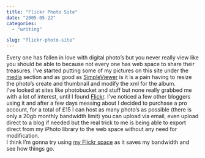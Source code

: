 ```yaml
---
title: "Flickr Photo Site"
date: "2005-05-22"
categories: 
  - "writing"

slug: "flickr-photo-site"
---
```


Every one has fallen in love with digital photo’s but you never really view like you should be able to because not every one has web space to share their treasures. I’ve started putting some of my pictures on this site under the [media](http://www.shibbyonline.co.uk/media/) section and as good as [SimpleViewer](http://www.airtightinteractive.com/simpleviewer/) is it is a pain having to resize the photo’s create and thumbnail and modify the xml for the album.  
I’ve looked at sites like photobucket and stuff but none really grabbed me with a lot of interest, until I found [Flickr](http://www.flickr.com). I’ve noticed a few other bloggers using it and after a few days messing about I decided to purchase a pro account, for a total of £15 I can host as many photo’s as possible (there is only a 20gb monthly bandwidth limit) you can upload via email, even upload direct to a blog if needed but the real trick to me is being able to export direct from my iPhoto library to the web space without any need for modification.  
I think I’m gonna try using [my Flickr space](http://www.flickr.com/photos/funkylarma/) as it saves my bandwidth and see how things go.
